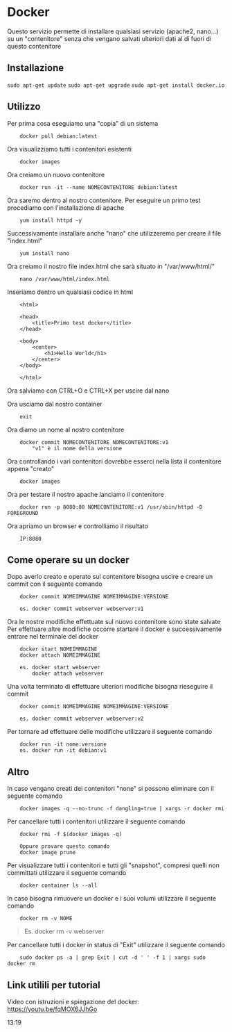 # Docker

Questo servizio permette di installare qualsiasi servizio (apache2, nano...) su un "contenitore" senza che vengano salvati ulteriori dati al di fuori di questo contenitore

## Installazione

`sudo apt-get update`
`sudo apt-get upgrade`
`sudo apt-get install docker.io`

## Utilizzo

Per prima cosa eseguiamo una "copia" di un sistema

		docker pull debian:latest

Ora visualizziamo tutti i contenitori esistenti

		docker images

Ora creiamo un nuovo contenitore

		docker run -it --name NOMECONTENITORE debian:latest

Ora saremo dentro al nostro contenitore.
Per eseguire un primo test procediamo con l'installazione di apache

		yum install httpd -y

Successivamente installare anche "nano" che utilizzeremo per creare il file "index.html"

		yum install nano

Ora creiamo il nostro file index.html che sarà situato in "/var/www/html/"

		nano /var/www/html/index.html

Inseriamo dentro un qualsiasi codice in html

		<html>
		
		<head>
			<title>Primo test docker</title>
		</head>

		<body>
			<center>
				<h1>Hello World</h1>
			</center>
		</body>

		</html>

Ora salviamo con CTRL+O e CTRL+X per uscire dal nano

Ora usciamo dal nostro container

		exit

Ora diamo un nome al nostro contenitore

		docker commit NOMECONTENITORE NOMECONTENITORE:v1
			"v1" è il nome della versione

Ora controllando i vari contenitori dovrebbe esserci nella lista il contenitore appena "creato"

		docker images

Ora per testare il nostro apache lanciamo il contenitore

		docker run -p 8080:80 NOMECONTENITORE:v1 /usr/sbin/httpd -D FOREGROUND

Ora apriamo un browser e controlliamo il risultato

		IP:8080

## Come operare su un docker

Dopo averlo creato e operato sul contenitore bisogna uscire e creare un commit con il seguente comando

		docker commit NOMEIMMAGINE NOMEIMMAGINE:VERSIONE

		es. docker commit webserver webserver:v1

Ora le nostre modifiche effettuate sul nuovo contenitore sono state salvate
Per effettuare altre modifiche occorre startare il docker e successivamente entrare nel terminale del docker

		docker start NOMEIMMAGINE
		docker attach NOMEIMMAGINE

		es. docker start webserver
		    docker attach webserver

Una volta terminato di effettuare ulteriori modifiche bisogna rieseguire il commit

		docker commit NOMEIMMAGINE NOMEIMMAGINE:VERSIONE

		es. docker commit webserver webserver:v2

Per tornare ad effettuare delle modifiche utilizzare il seguente comando

		docker run -it nome:versione
		es. docker run -it debian:v1

## Altro

In caso vengano creati dei contenitori "none" si possono eliminare con il seguente comando

		docker images -q --no-trunc -f dangling=true | xargs -r docker rmi

Per cancellare tutti i contenitori utilizzare il seguente comando

		docker rmi -f $(docker images -q)

		Oppure provare questo comando
		docker image prune

Per visualizzare tutti i contenitori e tutti gli "snapshot", compresi quelli non committati utilizzare il seguente comando

		docker container ls --all

In caso bisogna rimuovere un docker e i suoi volumi utilizzare il seguente comando

		docker rm -v NOME

> Es. docker rm -v webserver

Per cancellare tutti i docker in status di "Exit" utilizzare il seguente comando

		sudo docker ps -a | grep Exit | cut -d ' ' -f 1 | xargs sudo docker rm

## Link utilili per tutorial

Video con istruzioni e spiegazione del docker: 
https://youtu.be/fqMOX6JJhGo

13:19

<!--stackedit_data:
eyJoaXN0b3J5IjpbLTE2Njk0NTExMzMsLTE5NDgxNDI0NjgsLT
IwNDAyMTA5ODgsLTI4NjE1MTY5NSw0MDYzMDU5NV19
-->